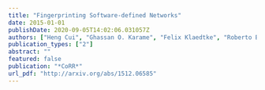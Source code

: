```yaml
---
title: "Fingerprinting Software-defined Networks"
date: 2015-01-01
publishDate: 2020-09-05T14:02:06.031057Z
authors: ["Heng Cui", "Ghassan O. Karame", "Felix Klaedtke", "Roberto Bifulco"]
publication_types: ["2"]
abstract: ""
featured: false
publication: "*CoRR*"
url_pdf: "http://arxiv.org/abs/1512.06585"
---
```


